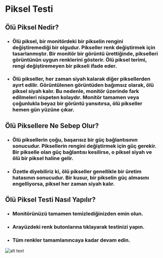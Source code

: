 # **Piksel Testi**
## Ölü Piksel Nedir?
* ### Ölü piksel, bir monitördeki bir pikselin rengini değiştiremediği bir olgudur. Pikseller renk değiştirmek için tasarlanmıştır. Bir monitör bir görüntü ürettiğinde, pikselleri görüntünün uygun renklerini gösterir. Ölü piksel terimi, rengi değiştiremeyen bir pikseli ifade eder.
* ### Ölü pikseller, her zaman siyah kalarak diğer piksellerden ayırt edilir. Görüntülenen görüntüden bağımsız olarak, ölü piksel siyah kalır. Bu nedenle, monitör üzerinde fark edilmeleri nispeten kolaydır. Monitör tamamen veya çoğunlukla beyaz bir görüntü yansıtırsa, ölü pikseller hemen gün yüzüne çıkar.
## Ölü Piksellere Ne Sebep Olur?
* ### Ölü piksellerin çoğu, başarısız bir güç bağlantısının sonucudur. Piksellerin rengini değiştirmek için güç gerekir. Bir pikselle olan güç bağlantısı kesilirse, o piksel siyah ve ölü bir piksel haline gelir.
* ### Özetle diyebiliriz ki, ölü pikseller genellikle bir üretim hatasının sonucudur. Bir kusur, bir pikselin güç almasını engelliyorsa, piksel her zaman siyah kalır. 
## Ölü Piksel Testi Nasıl Yapılır?
* ### Monitörünüzü tamamen temizlediğinizden emin olun.
* ### Arayüzdeki renk butonlarına tıklayarak testinizi yapın. 
* ### Tüm renkler tamamlanıncaya kadar devam edin. 
![alt text](https://i.hizliresim.com/ajgdpnv.png)
